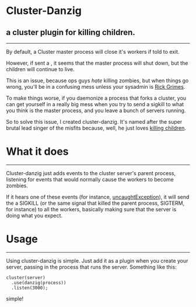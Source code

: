 # Cluster-Danzig
## a cluster plugin for killing children.

***

By default, a Cluster master process will close it's workers if told to exit.

However, if sent a <SIGKILL>, it seems that the master process will shut down, but the children will continue to live.

This is an issue, because ops guys *hate* killing zombies, but when things go wrong, you'll be in a confusing mess unless your sysadmin is [Rick Grimes]("http://en.wikipedia.org/wiki/Rick_Grimes" "Rick Grimes").

To make things worse, if you daemonize a process that forks a cluster, you can get yourself in a really big mess when you try to send a sigkill to what you think is the master process, and you leave a bunch of servers running.

So to solve this issue, I created cluster-danzig. It's named after the super brutal lead singer of the misfits because, well, he just loves [killing children]("http://en.wikipedia.org/wiki/Last_Caress" "killing children").

# What it does

***

Cluster-danzig just adds events to the cluster server's parent process, listening for events that would normally cause the workers to become zombies.

If it hears one of these events (for instance, [uncaughtException]("http://nodejs.org/docs/v0.4.12/api/process.html#event_uncaughtException_" "uncaughtException")), it will send the a SIGKILL (or the same signal that killed the parent process, SIGTERM, for instance) to all the workers, basically making sure that the server is doing what you expect.

# Usage

***

Using cluster-danzig is simple. Just add it as a plugin when you create your server, passing in the process that runs the server. Something like this:

	cluster(server)
  	  .use(danzig(process))
  	  .listen(3000);

simple!